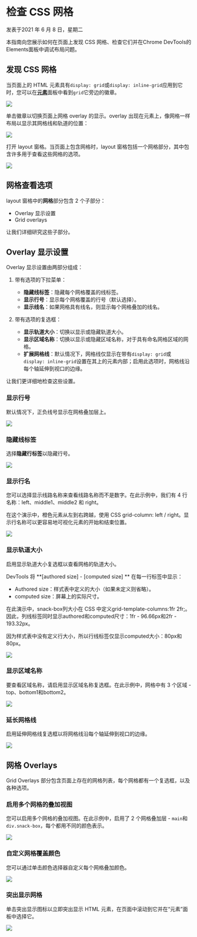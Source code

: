 # 检查 CSS 网格

发表于2021 年 6 月 8 日，星期二

本指南向您展示如何在页面上发现 CSS 网格、检查它们并在Chrome DevTools的Elements面板中调试布局问题。



## 发现 CSS 网格

当页面上的 HTML 元素具有`display: grid`或`display: inline-grid`应用到它时，您可以在[**元素**](https://developer.chrome.com/docs/devtools/open/)面板中看到`grid`它旁边的徽章。

![](https://wd.imgix.net/image/admin/SbWH3OGFQDiXKV2Eev2j.png?auto=format&w=1600)

单击徽章以切换页面上网格 overlay 的显示。overlay 出现在元素上，像网格一样布局以显示其网格线和轨道的位置：

![](https://wd.imgix.net/image/admin/YwKMuoODL6eFMvfJOzlF.png?auto=format&w=1600)

打开 layout 窗格。当页面上包含网格时，layout 窗格包括一个网格部分，其中包含许多用于查看这些网格的选项。

![](https://wd.imgix.net/image/admin/r4Ignwcmy4VzFqs3Zzb1.png?auto=format&w=1600)

## 网格查看选项

layout 窗格中的**网格**部分包含 2 个子部分：

- Overlay 显示设置
- Grid overlays

让我们详细研究这些子部分。



## Overlay 显示设置

Overlay 显示设置由两部分组成：

1. 带有选项的下拉菜单：
   - **隐藏线标签**：隐藏每个网格覆盖的线标签。
   - **显示行号**：显示每个网格覆盖的行号（默认选择）。
   - **显示线名**：如果网格具有线名，则显示每个网格叠加的线名。

2. 带有选项的复选框：
   - **显示轨道大小**：切换以显示或隐藏轨道大小。
   - **显示区域名称**：切换以显示或隐藏区域名称，对于具有命名网格区域的网格。
   - **扩展网格线**：默认情况下，网格线仅显示在带有`display: grid`或`display: inline-grid`设置在其上的元素内部；启用此选项时，网格线沿每个轴延伸到视口的边缘。

让我们更详细地检查这些设置。

### 显示行号

默认情况下，正负线号显示在网格叠加层上。

![](https://wd.imgix.net/image/admin/KEEXn0ipZF0I7Y1qNuZs.png?auto=format&w=1600)

### 隐藏线标签

选择**隐藏行标签**以隐藏行号。

![](https://wd.imgix.net/image/admin/I1QJnFZDFcIflsKBSK8J.png?auto=format&w=1600)

### 显示行名

您可以选择显示线路名称来查看线路名称而不是数字。在此示例中，我们有 4 行名称：left、middle1、middle2 和 right。

在这个演示中，橙色元素从左到右跨越，使用 CSS grid-column: left / right。显示行名称可以更容易地可视化元素的开始和结束位置。

![](https://wd.imgix.net/image/admin/fiQzqCmGbD0acgVNXWyR.png?auto=format&w=1600)

### 显示轨道大小

启用显示轨道大小复选框以查看网格的轨道大小。

DevTools 将 **[authored size] - [computed size] ** 在每一行标签中显示：

- Authored size：样式表中定义的大小（如果未定义则省略）。
- computed size：屏幕上的实际尺寸。

在此演示中，snack-box列大小在 CSS 中定义grid-template-columns:1fr 2fr;。因此，列线标签同时显示authored和computed尺寸：1fr - 96.66px和2fr - 193.32px。

因为样式表中没有定义行大小，所以行线标签仅显示computed大小：80px和80px。

![](https://wd.imgix.net/image/admin/RknbkSjXv9ZKgL83nx8N.png?auto=format&w=1600)

### 显示区域名称

要查看区域名称，请启用显示区域名称复选框。在此示例中，网格中有 3 个区域 - top、bottom1和bottom2。

![](https://wd.imgix.net/image/admin/iPPMOUBJFtsTyKr0ZcMh.png?auto=format&w=1600)

### 延长网格线

启用延伸网格线复选框以将网格线沿每个轴延伸到视口的边缘。

![](https://wd.imgix.net/image/admin/OlajZ73i2Y8hlAIZAwFD.png?auto=format&w=1600)

## 网格 Overlays

Grid Overlays 部分包含页面上存在的网格列表，每个网格都有一个复选框，以及各种选项。

### 启用多个网格的叠加视图

您可以启用多个网格的叠加视图。在此示例中，启用了 2 个网格叠加层 - `main`和`div.snack-box`，每个都用不同的颜色表示。

![](https://wd.imgix.net/image/admin/GMCjbEkrzZXFfskAqlUe.png?auto=format&w=1600)

### 自定义网格覆盖颜色

您可以通过单击颜色选择器自定义每个网格叠加颜色。

![](https://wd.imgix.net/image/admin/GLcwHKYxWT6oQW7rd0HP.png?auto=format&w=1600)

###  突出显示网格

单击突出显示图标以立即突出显示 HTML 元素，在页面中滚动到它并在“元素”面板中选择它。

![](https://wd.imgix.net/image/admin/JinOsqhnOBZIf6A2UdWD.png?auto=format&w=1600)